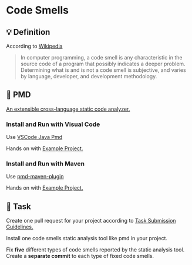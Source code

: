 Code Smells
====

## :bulb: Definition

According to [Wikipedia](https://en.wikipedia.org/wiki/Code_smell)

> In computer programming, a code smell is any characteristic in the source code of a program that possibly indicates a deeper problem. Determining what is and is not a code smell is subjective, and varies by language, developer, and development methodology.

## :hammer: PMD

[An extensible cross-language static code analyzer.](https://pmd.github.io/)

### Install and Run with Visual Code

Use [VSCode Java Pmd](https://marketplace.visualstudio.com/items?itemName=cracrayol.java-pmd)

Hands on with [Example Project.](https://github.com/persapiens-classes/account-backend/issues/33)

### Install and Run with Maven

Use [pmd-maven-plugin](https://maven.apache.org/plugins/maven-pmd-plugin/usage.html)

Hands on with [Example Project.](https://github.com/persapiens-classes/account-backend/issues/33)

## :construction_worker: Task

Create one pull request for your project according to [Task Submission Guidelines.](../../assessment.md#task-submission)

Install one code smells static analysis tool like pmd in your project.

Fix **five** different types of code smells reported by the static analysis tool. Create a **separate commit** to each type of fixed code smells.
